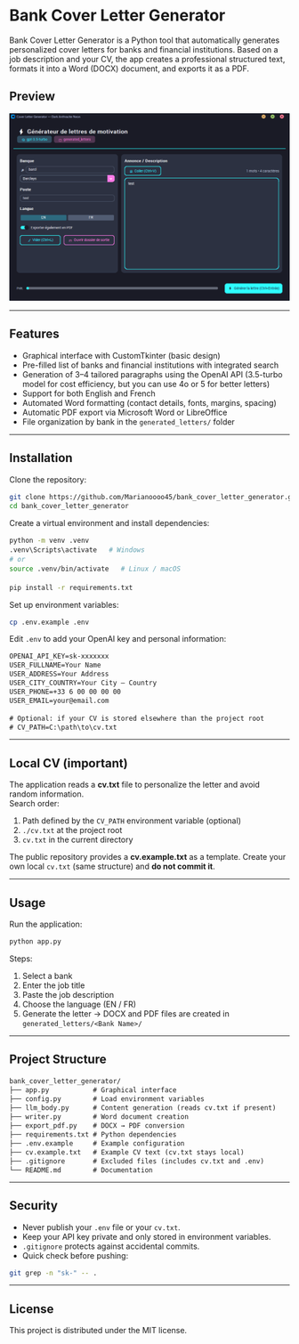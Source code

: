 # Bank Cover Letter Generator  

Bank Cover Letter Generator is a Python tool that automatically generates personalized cover letters for banks and financial institutions. Based on a job description and your CV, the app creates a professional structured text, formats it into a Word (DOCX) document, and exports it as a PDF.  

## Preview  
![Interface – Dark Mode](docs/screenshot-ui.png)  

---  

## Features  
- Graphical interface with CustomTkinter (basic design)  
- Pre-filled list of banks and financial institutions with integrated search  
- Generation of 3–4 tailored paragraphs using the OpenAI API (3.5-turbo model for cost efficiency, but you can use 4o or 5 for better letters)  
- Support for both English and French  
- Automated Word formatting (contact details, fonts, margins, spacing)  
- Automatic PDF export via Microsoft Word or LibreOffice  
- File organization by bank in the `generated_letters/` folder  

---  

## Installation  

Clone the repository:  
```bash
git clone https://github.com/Marianoooo45/bank_cover_letter_generator.git
cd bank_cover_letter_generator
```  

Create a virtual environment and install dependencies:  
```bash
python -m venv .venv
.venv\Scripts\activate   # Windows
# or
source .venv/bin/activate   # Linux / macOS

pip install -r requirements.txt
```  

Set up environment variables:  
```bash
cp .env.example .env
```  

Edit `.env` to add your OpenAI key and personal information:  
```dotenv
OPENAI_API_KEY=sk-xxxxxxx
USER_FULLNAME=Your Name
USER_ADDRESS=Your Address
USER_CITY_COUNTRY=Your City – Country
USER_PHONE=+33 6 00 00 00 00
USER_EMAIL=your@email.com

# Optional: if your CV is stored elsewhere than the project root
# CV_PATH=C:\path\to\cv.txt
```  

---  

## Local CV (important)  
The application reads a **cv.txt** file to personalize the letter and avoid random information.  
Search order:  
1. Path defined by the `CV_PATH` environment variable (optional)  
2. `./cv.txt` at the project root  
3. `cv.txt` in the current directory  

The public repository provides a **cv.example.txt** as a template. Create your own local `cv.txt` (same structure) and **do not commit it**.  

---  

## Usage  

Run the application:  
```bash
python app.py
```  

Steps:  
1. Select a bank  
2. Enter the job title  
3. Paste the job description  
4. Choose the language (EN / FR)  
5. Generate the letter → DOCX and PDF files are created in `generated_letters/<Bank Name>/`  

---  

## Project Structure  
```text
bank_cover_letter_generator/
├── app.py           # Graphical interface
├── config.py        # Load environment variables
├── llm_body.py      # Content generation (reads cv.txt if present)
├── writer.py        # Word document creation
├── export_pdf.py    # DOCX → PDF conversion
├── requirements.txt # Python dependencies
├── .env.example     # Example configuration
├── cv.example.txt   # Example CV text (cv.txt stays local)
├── .gitignore       # Excluded files (includes cv.txt and .env)
└── README.md        # Documentation
```  

---  

## Security  
- Never publish your `.env` file or your `cv.txt`.  
- Keep your API key private and only stored in environment variables.  
- `.gitignore` protects against accidental commits.  
- Quick check before pushing:  
```bash
git grep -n "sk-" -- .
```  

---  

## License  
This project is distributed under the MIT license.  

